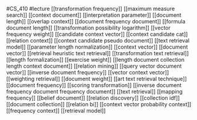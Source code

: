 #CS_410
#lecture
[[transformation frequency]]
[[maximum measure search]]
[[context document]]
[[interpretation parameter]]
[[document length]]
[[overlap context]]
[[document frequency document]]
[[formula document length]]
[[transformation possibility logarithm]]
[[vector frequency weight]]
[[candidate context vector]]
[[context candidate cat]]
[[relation context]]
[[context candidate pseudo document]]
[[text retrieval model]]
[[parameter length normalization]]
[[context vector]]
[[document vector]]
[[retrieval heuristic text retrieval]]
[[transformation text retrieval]]
[[length formalization]]
[[exercise weight]]
[[length document collection length context document]]
[[relation mining]]
[[query vector document vector]]
[[inverse document frequency]]
[[vector context vector]]
[[weighting retrieval]]
[[document weight]]
[[art text retrieval technique]]
[[document frequency]]
[[scoring transformation]]
[[inverse document frequency document frequency document]]
[[text retrieval]]
[[mapping frequency]]
[[belief document]]
[[relation discovery]]
[[collection idf]]
[[document collection]]
[[relation bi]]
[[context vector probability context]]
[[frequency context]]
[[retrieval model]]
